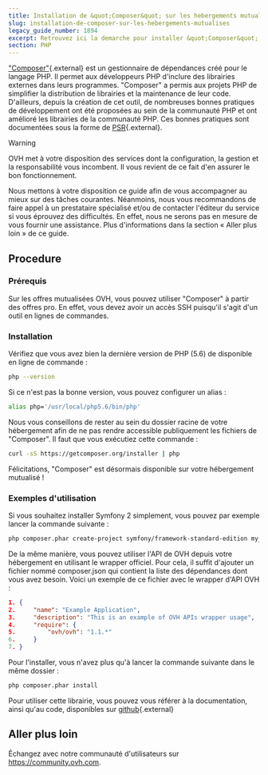 ```yaml
---
title: Installation de &quot;Composer&quot; sur les hebergements mutualises
slug: installation-de-composer-sur-les-hebergements-mutualises
legacy_guide_number: 1894
excerpt: Retrouvez ici la demarche pour installer &quot;Composer&quot; sur les hebergements mutualises.
section: PHP
---
```


["Composer"](https://getcomposer.org/){.external} est un gestionnaire de dépendances créé pour le langage PHP. Il permet aux développeurs PHP d'inclure des librairies externes dans leurs programmes. "Composer" a permis aux projets PHP de simplifier la distribution de librairies et la maintenance de leur code. D'ailleurs, depuis la création de cet outil, de nombreuses bonnes pratiques de développement ont été proposées au sein de la communauté PHP et ont amélioré les librairies de la communauté PHP. Ces bonnes pratiques sont documentées sous la forme de [PSR](http://www.php-fig.org/){.external}.

> [!warning]
>
> OVH met à votre disposition des services dont la configuration, la gestion et la responsabilité vous incombent. Il vous revient de ce fait d'en assurer le bon fonctionnement.
> 
> Nous mettons à votre disposition ce guide afin de vous accompagner au mieux sur des tâches courantes. Néanmoins, nous vous recommandons de faire appel à un prestataire spécialisé et/ou de contacter l'éditeur du service si vous éprouvez des difficultés. En effet, nous ne serons pas en mesure de vous fournir une assistance. Plus d'informations dans la section « Aller plus loin » de ce guide.
> 


## Procedure

### Prérequis
Sur les offres mutualisées OVH, vous pouvez utiliser "Composer" à partir des offres pro. En effet, vous devez avoir un accès SSH puisqu'il s'agit d'un outil en lignes de commandes.


### Installation
Vérifiez que vous avez bien la dernière version de PHP (5.6) de disponible en ligne de commande :


```bash
php --version
```

Si ce n'est pas la bonne version, vous pouvez configurer un alias :


```bash
alias php='/usr/local/php5.6/bin/php'
```

Nous vous conseillons de rester au sein du dossier racine de votre hébergement afin de ne pas rendre accessible publiquement les fichiers de "Composer". Il faut que vous exécutiez cette commande :


```bash
curl -sS https://getcomposer.org/installer | php
```

Félicitations, "Composer" est désormais disponible sur votre hébergement mutualisé !


### Exemples d'utilisation
Si vous souhaitez installer Symfony 2 simplement, vous pouvez par exemple lancer la commande suivante :


```bash
php composer.phar create-project symfony/framework-standard-edition my_project_name "2.7.*"
```

De la même manière, vous pouvez utiliser l'API de OVH depuis votre hébergement en utilisant le wrapper officiel. Pour cela, il suffit d'ajouter un fichier nommé composer.json qui contient la liste des dépendances dont vous avez besoin. Voici un exemple de ce fichier avec le wrapper d'API OVH :


```json
1. {
2.     "name": "Example Application",
3.     "description": "This is an example of OVH APIs wrapper usage",
4.     "require": {
5.         "ovh/ovh": "1.1.*"
6.     }
7. }
```

Pour l'installer, vous n'avez plus qu'à lancer la commande suivante dans le même dossier :


```bash
php composer.phar install
```

Pour utiliser cette librairie, vous pouvez vous référer à la documentation, ainsi qu'au code, disponibles sur [github](https://github.com/ovh/php-ovh){.external}


## Aller plus loin

Échangez avec notre communauté d'utilisateurs sur <https://community.ovh.com>.
